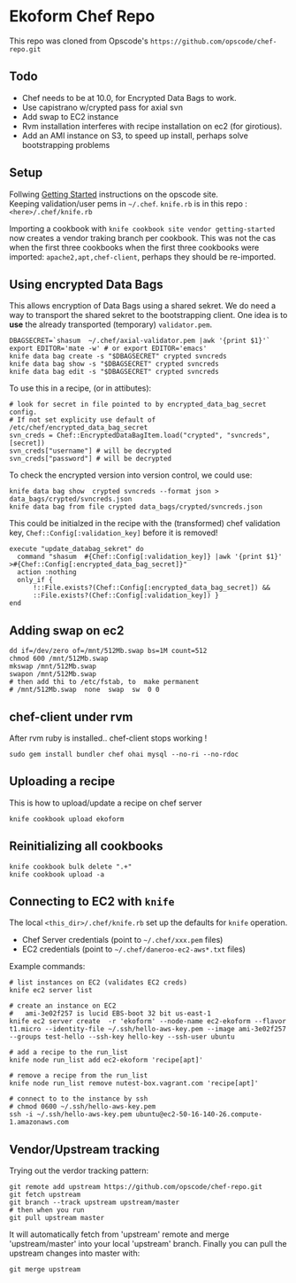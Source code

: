 # Ekoform Chef Repo
This repo was cloned from Opscode's `https://github.com/opscode/chef-repo.git`

## Todo
*   Chef needs to be at 10.0, for Encrypted Data Bags to work.
*   Use capistrano w/crypted pass for axial svn
*   Add swap to EC2 instance
*   Rvm installation interferes with recipe installation on ec2 (for girotious).
*   Add an AMI instance on S3, to speed up install, perhaps solve bootstrapping problems

## Setup
Follwing [Getting Started](http://help.opscode.com/kb/start/2-setting-up-your-user-environment) instructions on the opscode site.  
Keeping validation/user pems in `~/.chef`.
`knife.rb` is in this repo : `<here>/.chef/knife.rb`

Importing a cookbook with `knife cookbook site vendor getting-started` now creates a vendor traking branch per cookbook. This was not the cas when the first three cookbooks when the first three cookbooks were imported: `apache2,apt,chef-client`, perhaps they should be re-imported.

## Using encrypted Data Bags
This allows encryption of Data Bags using a shared sekret. We do need a way to transport the shared sekret to the bootstrapping client. One idea is to __use__ the already transported (temporary) `validator.pem`.

    DBAGSECRET=`shasum  ~/.chef/axial-validator.pem |awk '{print $1}'`
    export EDITOR='mate -w' # or export EDITOR='emacs'
    knife data bag create -s "$DBAGSECRET" crypted svncreds
    knife data bag show -s "$DBAGSECRET" crypted svncreds
    knife data bag edit -s "$DBAGSECRET" crypted svncreds

To use this in a recipe, (or in attibutes):

    # look for secret in file pointed to by encrypted_data_bag_secret config.
    # If not set explicity use default of /etc/chef/encrypted_data_bag_secret
    svn_creds = Chef::EncryptedDataBagItem.load("crypted", "svncreds", [secret])
    svn_creds["username"] # will be decrypted
    svn_creds["password"] # will be decrypted

To check the encrypted version into version control, we could use:

    knife data bag show  crypted svncreds --format json > data_bags/crypted/svncreds.json
    knife data bag from file crypted data_bags/crypted/svncreds.json

This could be initialzed in the recipe with the (transformed) chef validation key, 
`Chef::Config[:validation_key]` before it is removed!

    execute "update_databag_sekret" do
      command "shasum  #{Chef::Config[:validation_key]} |awk '{print $1}' >#{Chef::Config[:encrypted_data_bag_secret]}"
      action :nothing
      only_if { 
          !::File.exists?(Chef::Config[:encrypted_data_bag_secret]) &&
          ::File.exists?(Chef::Config[:validation_key]) }
    end
    
## Adding swap on ec2

    dd if=/dev/zero of=/mnt/512Mb.swap bs=1M count=512
    chmod 600 /mnt/512Mb.swap
    mkswap /mnt/512Mb.swap
    swapon /mnt/512Mb.swap
    # then add thi to /etc/fstab, to  make permanent
    # /mnt/512Mb.swap  none  swap  sw  0 0
        
## chef-client under rvm
After rvm ruby is installed.. chef-client stops working !

    sudo gem install bundler chef ohai mysql --no-ri --no-rdoc

## Uploading a recipe
This is how to upload/update a recipe on chef server

    knife cookbook upload ekoform

## Reinitializing all cookbooks

    knife cookbook bulk delete ".+"
    knife cookbook upload -a

## Connecting to EC2 with `knife`
The local `<this_dir>/.chef/knife.rb` set up the defaults for `knife` operation.

*   Chef Server credentials (point to `~/.chef/xxx.pem` files)
*   EC2 credentials (point to `~/.chef/daneroo-ec2-aws*.txt` files)

Example commands:

    # list instances on EC2 (validates EC2 creds)
    knife ec2 server list

    # create an instance on EC2
    #   ami-3e02f257 is lucid EBS-boot 32 bit us-east-1
    knife ec2 server create  -r 'ekoform' --node-name ec2-ekoform --flavor t1.micro --identity-file ~/.ssh/hello-aws-key.pem --image ami-3e02f257 --groups test-hello --ssh-key hello-key --ssh-user ubuntu

    # add a recipe to the run_list
    knife node run_list add ec2-ekoform 'recipe[apt]'
    
    # remove a recipe from the run_list
    knife node run_list remove nutest-box.vagrant.com 'recipe[apt]'
    
    # connect to to the instance by ssh
    # chmod 0600 ~/.ssh/hello-aws-key.pem
    ssh -i ~/.ssh/hello-aws-key.pem ubuntu@ec2-50-16-140-26.compute-1.amazonaws.com
        
## Vendor/Upstream tracking
Trying out the verdor tracking pattern:

    git remote add upstream https://github.com/opscode/chef-repo.git
    git fetch upstream
    git branch --track upstream upstream/master
    # then when you run
    git pull upstream master

It will automatically fetch from 'upstream' remote and merge 'upstream/master' into your local 'upstream' branch. Finally you can pull the upstream changes into master with:

    git merge upstream    

